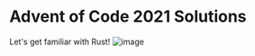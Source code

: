 # Advent of Code 2021 Solutions
Let's get familiar with Rust!
![image](https://user-images.githubusercontent.com/39681900/144733150-baad7acb-c5bc-4f30-a2f8-8129dc259348.png)
